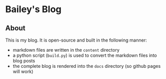# Bailey's Blog

## About

This is my blog. It is open-source and built in the following manner:
- markdown files are written in the `content` directory
- a python script (`build.py`) is used to convert the markdown files into blog posts
- the complete blog is rendered into the `docs` directory (so github pages will work)